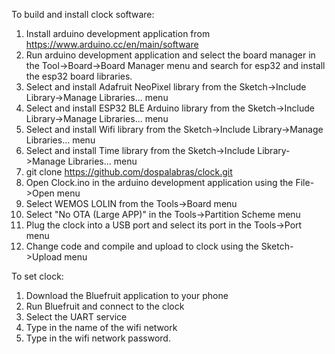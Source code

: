 To build and install clock software:

1) Install arduino development application from https://www.arduino.cc/en/main/software
2) Run arduino development application and select the board manager in the Tool->Board->Board Manager menu
   and search for esp32 and install the esp32 board libraries.
3) Select and install Adafruit NeoPixel library from the Sketch->Include Library->Manage Libraries... menu
4) Select and install ESP32 BLE Arduino library from the Sketch->Include Library->Manage Libraries... menu
5) Select and install Wifi library from the Sketch->Include Library->Manage Libraries... menu
6) Select and install Time library from the Sketch->Include Library->Manage Libraries... menu
7) git clone https://github.com/dospalabras/clock.git
8) Open Clock.ino in the arduino development application using the File->Open menu
9) Select WEMOS LOLIN from the Tools->Board menu
10) Select "No OTA (Large APP)" in the Tools->Partition Scheme menu
11) Plug the clock into a USB port and select its port in the Tools->Port menu
12) Change code and compile and upload to clock using the Sketch->Upload menu

To set clock:

1) Download the Bluefruit application to your phone
2) Run Bluefruit and connect to the clock
3) Select the UART service
4) Type in the name of the wifi network
5) Type in the wifi network password.
